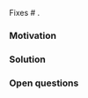 Fixes # .

### Motivation
<!--
Does this solve a bug? Enable a new use-case? Improve an existing behavior? Concrete examples are helpful here.
-->

### Solution
<!--
What is the solution here from a high level. What are the key technical decisions and why were they made?
-->

### Open questions
<!--
(optional) Any open questions or feedback on design desired?
-->